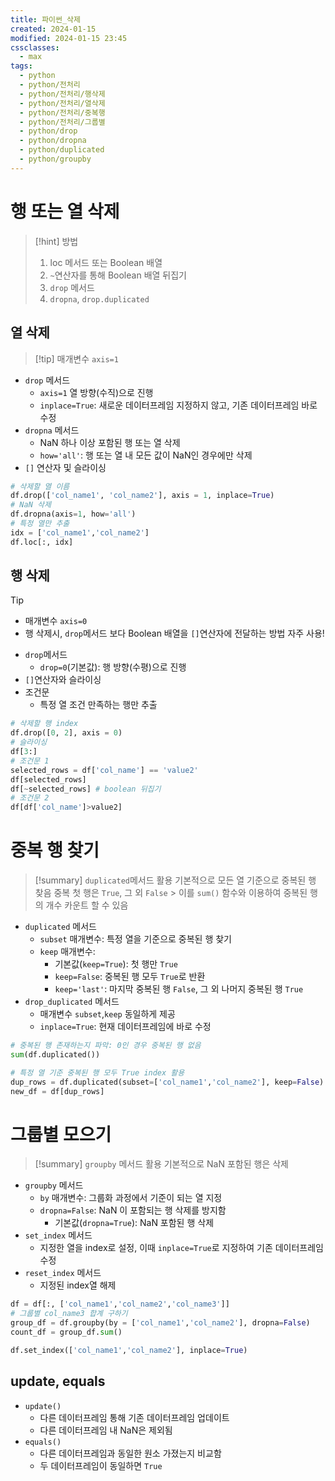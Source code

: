 ```yaml
---
title: 파이썬_삭제
created: 2024-01-15
modified: 2024-01-15 23:45
cssclasses:
  - max
tags:
  - python
  - python/전처리
  - python/전처리/행삭제
  - python/전처리/열삭제
  - python/전처리/중복행
  - python/전처리/그룹별
  - python/drop
  - python/dropna
  - python/duplicated
  - python/groupby
---
```

# 행 또는 열 삭제
> [!hint] 방법
> 1. loc 메서드 또는 Boolean 배열
> 	1. `~`연산자를 통해 Boolean 배열 뒤집기
> 2. `drop` 메서드
> 	1. `dropna`, `drop.duplicated`

## 열 삭제
> [!tip] 매개변수 `axis=1`

- `drop` 메서드
	- `axis=1` 열 방향(수직)으로 진행
	- `inplace=True`: 새로운 데이터프레임 지정하지 않고, 기존 데이터프레임 바로 수정
- `dropna` 메서드
	- NaN 하나 이상 포함된 행 또는 열 삭제
	- `how='all'`: 행 또는 열 내 모든 값이 NaN인 경우에만 삭제
- `[]` 연산자 및 슬라이싱
```python
# 삭제할 열 이름
df.drop(['col_name1', 'col_name2'], axis = 1, inplace=True)
# NaN 삭제
df.dropna(axis=1, how='all')
# 특정 열만 추출
idx = ['col_name1','col_name2']
df.loc[:, idx]
```

## 행 삭제
> [!tip] 
> - 매개변수 `axis=0`
> - 행 삭제시, `drop`메서드 보다 Boolean 배열을 `[]`연산자에 전달하는 방법 자주 사용!
- `drop`메서드
	- `drop=0`(기본값): 행 방향(수평)으로 진행
- `[]`연산자와 슬라이싱
- 조건문
	- 특정 열 조건 만족하는 행만 추출
```python
# 삭제할 행 index
df.drop([0, 2], axis = 0)
# 슬라이싱
df[3:]
# 조건문 1
selected_rows = df['col_name'] == 'value2'
df[selected_rows]
df[~selected_rows] # boolean 뒤집기
# 조건문 2
df[df['col_name']>value2]
```

# 중복 행 찾기
> [!summary] `duplicated`메서드 활용
> 기본적으로 모든 열 기준으로 중복된 행 찾음
> 중복 첫 행은 `True`, 그 외 `False` > 이를 `sum()` 함수와 이용하여 중복된 행의 개수 카운트 할 수 있음
- `duplicated` 메서드
	- `subset` 매개변수: 특정 열을 기준으로 중복된 행 찾기
	- `keep` 매개변수: 
		- 기본값(`keep=True`): 첫 행만 `True`
		- `keep=False`: 중복된 행 모두 `True`로 반환
		- `keep='last'`: 마지막 중복된 행 `False`, 그 외 나머지 중복된 행 `True`
- `drop_duplicated` 메서드
	- 매개변수 `subset`,`keep` 동일하게 제공
	- `inplace=True`: 현재 데이터프레임에 바로 수정
```python
# 중복된 행 존재하는지 파악: 0인 경우 중복된 행 없음
sum(df.duplicated())

# 특정 열 기준 중복된 행 모두 True index 활용
dup_rows = df.duplicated(subset=['col_name1','col_name2'], keep=False)
new_df = df[dup_rows]
```

# 그룹별 모으기
> [!summary] `groupby` 메서드 활용
> 기본적으로 NaN 포함된 행은 삭제

- `groupby` 메서드
	- `by` 매개변수: 그룹화 과정에서 기준이 되는 열 지정
	- `dropna=False`: NaN 이 포함되는 행 삭제를 방지함
		- 기본값(`dropna=True`): NaN 포함된 행 삭제
- `set_index` 메서드
	- 지정한 열을 index로 설정, 이때 `inplace=True`로 지정하여 기존 데이터프레임 수정
- `reset_index` 메서드
	- 지정된 index열 해제
```python
df = df[:, ['col_name1','col_name2','col_name3']]
# 그룹별 col_name3 합계 구하기
group_df = df.groupby(by = ['col_name1','col_name2'], dropna=False)
count_df = group_df.sum()

df.set_index(['col_name1','col_name2'], inplace=True)
```

## update, equals
- `update()`
	- 다른 데이터프레임 통해 기존 데이터프레임 업데이트
	- 다른 데이터프레임 내 NaN은 제외됨
- `equals()`
	- 다른 데이터프레임과 동일한 원소 가졌는지 비교함
	- 두 데이터프레임이 동일하면 `True`